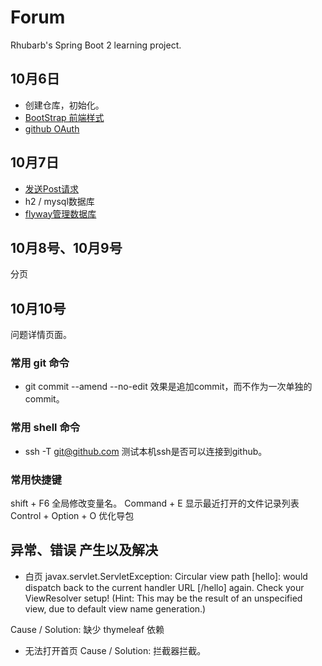 # Forum
Rhubarb's Spring Boot 2 learning project.

## 10月6日 
- 创建仓库，初始化。
- [BootStrap 前端样式  ](https://v3.bootcss.com)
- [github OAuth](https://docs.github.com/en/developers/apps/building-oauth-apps/creating-an-oauth-app)

## 10月7日 
- [发送Post请求](https://square.github.io/okhttp/)
- h2 / mysql数据库
- [flyway管理数据库](https://flywaydb.org/documentation/getstarted/firststeps/maven)

## 10月8号、10月9号
分页

## 10月10号
问题详情页面。


### 常用 git 命令
- git commit --amend --no-edit  效果是追加commit，而不作为一次单独的commit。

### 常用 shell 命令
- ssh -T git@github.com  测试本机ssh是否可以连接到github。

### 常用快捷键
shift + F6 全局修改变量名。
Command + E	显示最近打开的文件记录列表
Control + Option + O 优化导包


## 异常、错误 产生以及解决

- 白页  javax.servlet.ServletException: Circular view path [hello]: 
would dispatch back to the current handler URL [/hello] again. 
Check your ViewResolver setup! (Hint: This may be the result 
of an unspecified view, due to default view name generation.)

Cause / Solution: 缺少 thymeleaf 依赖

- 无法打开首页
Cause / Solution: 拦截器拦截。
